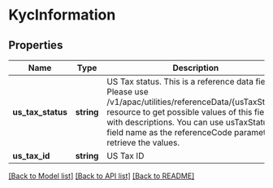 # KycInformation

## Properties
Name | Type | Description | Notes
------------ | ------------- | ------------- | -------------
**us_tax_status** | **string** | US Tax status. This is a reference data field. Please use /v1/apac/utilities/referenceData/{usTaxStatus} resource to get possible values of this field with descriptions. You can use usTaxStatus field name as the referenceCode parameter to retrieve the values. | [optional] 
**us_tax_id** | **string** | US Tax ID | [optional] 

[[Back to Model list]](../../README.md#documentation-for-models) [[Back to API list]](../../README.md#documentation-for-api-endpoints) [[Back to README]](../../README.md)

